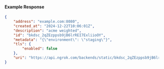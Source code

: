 <!-- Code generated for API Clients. DO NOT EDIT. -->

#### Example Response

```json
{
	"address": "example.com:8080",
	"created_at": "2024-12-22T10:06:01Z",
	"description": "acme weighted",
	"id": "bkdsc_2qZEzppsb9jB6lrREI7ExliioOY",
	"metadata": "{\"environment\": \"staging\"}",
	"tls": {
		"enabled": false
	},
	"uri": "https://api.ngrok.com/backends/static/bkdsc_2qZEzppsb9jB6lrREI7ExliioOY"
}
```
